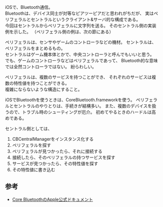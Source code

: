 iOSで、Bluetooth通信。  
Bluetoothは、デバイス同士が対等なピアツーピアだと思われがちだが、
実はペリフェラルとセントラルというクライアント&サーバ的な構成である。  
今回はセントラルからペリフェラルに文字列を送る。
そのセントラル側の実装例を示した。
（ペリフェラル側の例は、次の節にある）

ペリフェラルは、センサやゲームのコントローラなどの機材。
セントラルは、ペリフェラルをまとめるもの。  
セントラルはゲーム機本体とかで、中央コントローラと呼んでもいいと思う。
でも、ゲームのコントローラなどはペリフェラルであって、
Bluetooth的な意味では全然コントローラではない。
紛らわしい。

ペリフェラルは、複数のサービスを持つことができ、
それぞれのサービスは複数の特性値を持つことができる。  
複雑にならないような構造にすること。

iOSでBluetoothを使うときは、CoreBluetooth.frameworkを使う。
ペリフェラルとセントラルのやりとりは、手続きが結構多い。
また、複数のデバイスを扱うので、トラブル時のシューティングが厄介。
初めてやるときのハードルは高めである。

セントラル側としては、
1. CBCentralManagerをインスタンス化する
1. ペリフェラルを探す
1. ペリフェラルが見つかったら、それに接続する
1. 接続したら、そのペリフェラルの持つサービスを探す
1. サービスが見つかったら、その特性値を探す
1. その特性値に書き込む

## 参考
- [Core BluetoothのApple公式ドキュメント](https://developer.apple.com/jp/documentation/CoreBluetoothPG.pdf)